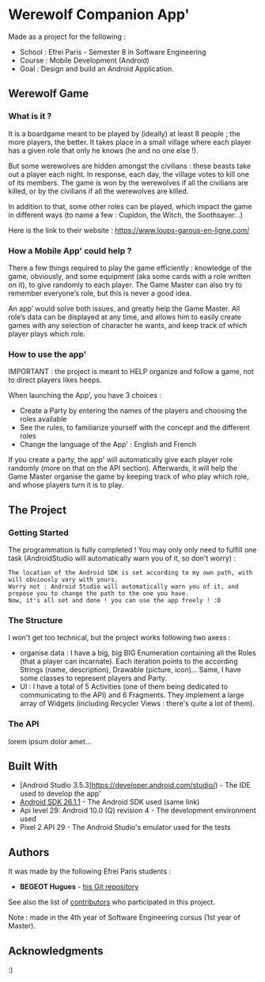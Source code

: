 # Werewolf Companion App'

Made as a project for the following :

* School : Efrei Paris - Semester 8 in Software Engineering
* Course : Mobile Development (Android)
* Goal : Design and build an Android Application.



## Werewolf Game

### What is it ?
It is a boardgame meant to be played by (ideally) at least 8 people ; the more players, the better. It takes place in a small village where each player has a given role that only he knows (he and no one else !).

But some werewolves are hidden amongst the civilians : these beasts take out a player each night. In response, each day, the village votes to kill one of its members. The game is won by the werewolves if all the civilians are killed, or by the civilians if all the werewolves are killed.

In addition to that, some other roles can be played, which impact the game in
different ways (to name a few : Cupidon, the Witch, the Soothsayer…)


Here is the link to their website : https://www.loups-garous-en-ligne.com/


### How a Mobile App' could help ?
There a few things required to play the game efficiently : knowledge of the game, obviously, and some equipment (aka some cards with a role written on it), to give randomly to each player. The Game Master can also try to remember everyone’s role, but this is never a good idea.

An app’ would solve both issues, and greatly help the Game Master. All role’s data can be displayed at any time, and allows him to easily create games with any selection of character he wants, and keep track of which player plays which role.


### How to use the app'
IMPORTANT : the project is meant to HELP organize and follow a game, not to direct players likes heeps.

When launching the App', you have 3 choices : 
* Create a Party by entering the names of the players and choosing the roles available
* See the rules, to familiarize yourself with the concept and the different roles
* Change the language of the App' : English and French

If you create a party, the app' will automatically give each player role randomly (more on that on the API section).
Afterwards, it will help the Game Master organise the game by keeping track of who play which role, and whose players turn it is to play.



## The Project

### Getting Started
The programmation is fully completed !
You may only only need to fulfill one task (AndroidStudio will automatically warn you of it, so don't worry) :

```
The location of the Android SDK is set according to my own path, with will obviously vary with yours.
Worry not : Android Studio will automatically warn you of it, and propose you to change the path to the one you have.
Now, it's all set and done ! you can use the app freely ! :D
```


### The Structure
I won't get too technical, but the project works following two axess :

* organise data : I have a big, big BIG Enumeration containing all the Roles (that a player can incarnate). Each iteration points to the according Strings (name, description), Drawable (picture, icon)... Same, I have some classes to represent players and Party.
* UI : I have a total of 5 Activities (one of them being dedicated to communicating to the API) and 6 Fragments. They implement a large array of Widgets (including Recycler Views : there's quite a lot of them).


### The API
lorem ipsum dolor amet...




## Built With

* [Android Studio 3.5.3]https://developer.android.com/studio/) - The IDE used to develop the app'
* [Android SDK 26.1.1](https://developer.android.com/studio/) - The Android SDK used (same link)
* Api level 29: Android 10.0 (Q) revision 4 - The development environment used
* Pixel 2 API 29 - The Android Studio's emulator used for the tests




## Authors

It was made by the following Efrei Paris students :
* **BEGEOT Hugues** - [his Git repository](https://github.com/opsilonn)

See also the list of [contributors](https://github.com/opsilonn/mobileDev_WerewolfCompanionApp/contributors) who participated in this project.

Note : made in the 4th year of Software Engineering cursus (1st year of Master).



## Acknowledgments
:)
